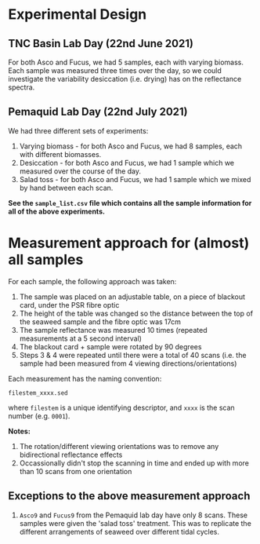 # Experimental Design

## TNC Basin Lab Day (22nd June 2021)

For both Asco and Fucus, we had 5 samples, each with varying biomass. Each sample was measured three times over the day, so we could investigate the variability desiccation (i.e. drying) has on the reflectance spectra.

## Pemaquid Lab Day (22nd July 2021)

We had three different sets of experiments:

1. Varying biomass - for both Asco and Fucus, we had 8 samples, each with different biomasses. 
2. Desiccation - for both Asco and Fucus, we had 1 sample which we measured over the course of the day.
3. Salad toss - for both Asco and Fucus, we had 1 sample which we mixed by hand between each scan.

**See the `sample_list.csv` file which contains all the sample information for all of the above experiments.**

# Measurement approach for (almost) all samples

For each sample, the following approach was taken:

1. The sample was placed on an adjustable table, on a piece of blackout card, under the PSR fibre optic
2. The height of the table was changed so the distance between the top of the seaweed sample and the fibre optic was 17cm
3. The sample reflectance was measured 10 times (repeated measurements at a 5 second interval)
4. The blackout card + sample were rotated by 90 degrees
5. Steps 3 & 4 were repeated until there were a total of 40 scans (i.e. the sample had been measured from 4 viewing directions/orientations)

Each measurement has the naming convention:

`filestem_xxxx.sed`

where `filestem` is a unique identifying descriptor, and `xxxx` is the scan number (e.g. `0001`).

**Notes:**
1. The rotation/different viewing orientations was to remove any bidirectional reflectance effects
2. Occassionally didn't stop the scanning in time and ended up with more than 10 scans from one orientation

## Exceptions to the above measurement approach

1. `Asco9` and `Fucus9` from the Pemaquid lab day have only 8 scans. These samples were given the 'salad toss' treatment. This was to replicate the different arrangements of seaweed over different tidal cycles.
